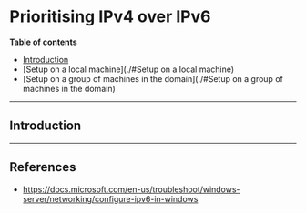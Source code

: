 # Prioritising IPv4 over IPv6

**Table of contents**

 + [Introduction](./#Introduction)
 + [Setup on a local machine](./#Setup on a local machine)
 + [Setup on a group of machines in the domain](./#Setup on a group of machines in the domain)

---

## Introduction



---


## References
 - https://docs.microsoft.com/en-us/troubleshoot/windows-server/networking/configure-ipv6-in-windows